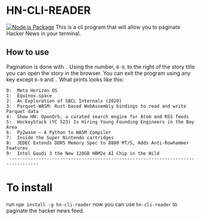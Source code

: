 # HN-CLI-READER

[![Node.js Package](https://github.com/codingMustache/Hack-News-Stories/actions/workflows/npm-publish.yml/badge.svg?branch=main&event=status)](https://github.com/codingMustache/Hack-News-Stories/actions/workflows/npm-publish.yml)
This is a cli program that will allow you to paginate Hacker News in your terminal.

## How to use

Pagination is done with `.`
Using the number, `0-9`, to the right of the story title you can open the story in the browser.
You can exit the program using any key except `0-9` and `.`
What prints looks like this:

```
0:  Meta Horizon OS
1:  Equinox.space
2:  An Exploration of SBCL Internals (2020)
3:  Parquet-WASM: Rust-based WebAssembly bindings to read and write Parquet data
4:  Show HN: OpenOrb, a curated search engine for Atom and RSS feeds
5:  HockeyStack (YC S23) Is Hiring Young Founding Engineers in the Bay Area
6:  Py2wasm – A Python to WASM Compiler
7:  Inside the Super Nintendo cartridges
8:  JEDEC Extends DDR5 Memory Spec to 8800 MT/S, Adds Anti-Rowhammer Features
9:  Intel Gaudi 3 the New 128GB HBM2e AI Chip in the Wild
 ---------------------------------------------------------------------------------
```

# To install

run `npm install -g hn-cli-reader` now you can use `hn-cli-reader` to paginate the hacker news feed.
